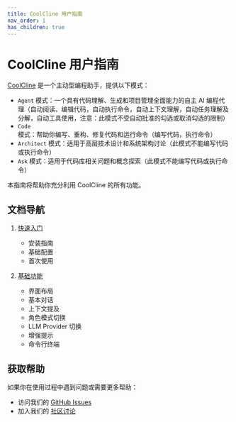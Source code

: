 ```yaml
---
title: CoolCline 用户指南
nav_order: 1
has_children: true
---
```


# CoolCline 用户指南

[CoolCline](https://gitee.com/coolcline/coolcline.git) 是一个主动型编程助手，提供以下模式：

- `Agent` 模式：一个具有代码理解、生成和项目管理全面能力的自主 AI 编程代理（自动阅读、编辑代码，自动执行命令，自动上下文理解，自动任务理解及分解，自动工具使用，注意：此模式不受自动批准的勾选或取消勾选的限制）
- `Code` 模式：帮助你编写、重构、修复代码和运行命令（编写代码，执行命令）
- `Architect` 模式：适用于高层技术设计和系统架构讨论（此模式不能编写代码或执行命令）
- `Ask` 模式：适用于代码库相关问题和概念探索（此模式不能编写代码或执行命令）

本指南将帮助你充分利用 CoolCline 的所有功能。

## 文档导航

1. [快速入门](./getting-started/index.md)

    - 安装指南
    - 基础配置
    - 首次使用

2. [基础功能](./basic-features/index.md)
    - 界面布局
    - 基本对话
    - 上下文提及
    - 角色模式切换
    - LLM Provider 切换
    - 增强提示
    - 命令行终端

## 获取帮助

如果你在使用过程中遇到问题或需要更多帮助：

- 访问我们的 [GitHub Issues](https://github.com/coolcline/coolcline/issues)
- 加入我们的 [社区讨论](https://github.com/coolcline/coolcline/discussions)
